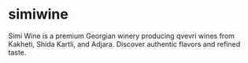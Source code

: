 # simiwine
Simi Wine is a premium Georgian winery producing qvevri wines from Kakheti, Shida Kartli, and Adjara. Discover authentic flavors and refined taste.
